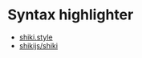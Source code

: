 # Syntax highlighter

- [shiki.style](https://shiki.style/)
- [shikijs/shiki](https://github.com/shikijs/shiki)